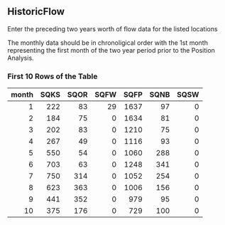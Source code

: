 ## HistoricFlow
Enter the preceding two years worth of flow data for the listed locations

The monthly data should be in chronoligical order with the 1st month representing the first month of the two year period prior to the Position Analysis.

### First 10 Rows of the Table
|   month |   SQKS |   SQOR |   SQFW |   SQFP |   SQNB |   SQSW |
|--------:|-------:|-------:|-------:|-------:|-------:|-------:|
|       1 |    222 |     83 |     29 |   1637 |     97 |      0 |
|       2 |    184 |     75 |      0 |   1634 |     81 |      0 |
|       3 |    202 |     83 |      0 |   1210 |     75 |      0 |
|       4 |    267 |     49 |      0 |   1116 |     93 |      0 |
|       5 |    550 |     54 |      0 |   1060 |    288 |      0 |
|       6 |    703 |     63 |      0 |   1248 |    341 |      0 |
|       7 |    750 |    314 |      0 |   1052 |    254 |      0 |
|       8 |    623 |    363 |      0 |   1006 |    156 |      0 |
|       9 |    441 |    352 |      0 |    979 |     95 |      0 |
|      10 |    375 |    176 |      0 |    729 |    100 |      0 |